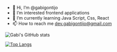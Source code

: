 - 👋 Hi, I’m @gabigontijo
- 👀 I’m interested frontend applications
- 🌱 I’m currently learning Java Script, Css, React
- 📫 How to reach me dev.gabigontijo@gmail.com

<!---
gabigontijo/gabigontijo is a ✨ special ✨ repository because its `README.md` (this file) appears on your GitHub profile.
You can click the Preview link to take a look at your changes.
--->

![Gabi's GitHub stats](https://github-readme-stats.vercel.app/api?username=gabigontijo&theme=buefy&show_icons=true&count_private=true)


[![Top Langs](https://github-readme-stats.vercel.app/api/top-langs/?username=gabigontijo&hide_progress=true&layout=buefy)](https://github.com/gabigontijo/github-readme-stats)
